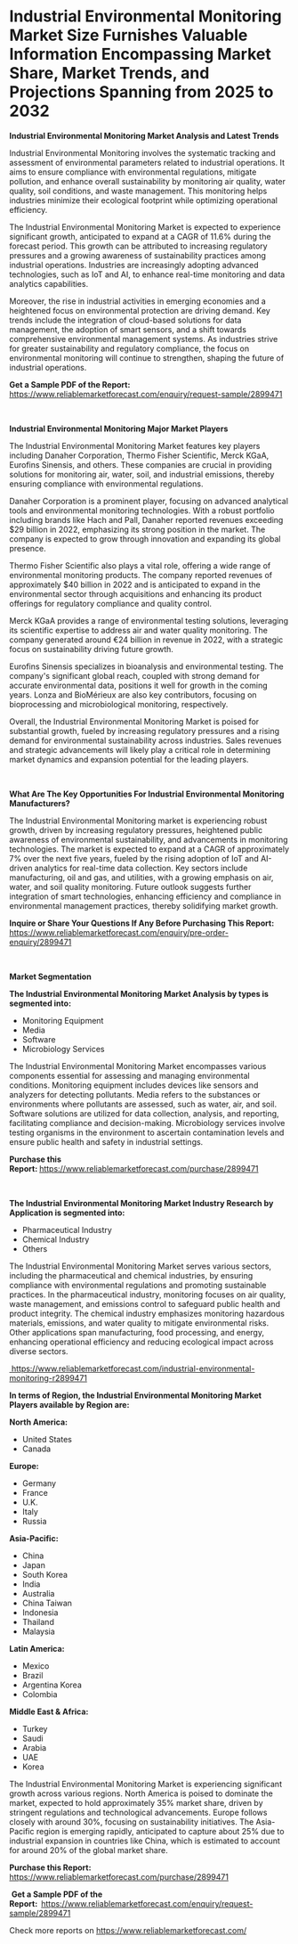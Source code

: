 <p><h1>Industrial Environmental Monitoring Market Size Furnishes Valuable Information Encompassing Market Share, Market Trends, and Projections Spanning from 2025 to 2032</h1></p><p><strong>Industrial Environmental Monitoring Market Analysis and Latest Trends</strong></p>
<p><p>Industrial Environmental Monitoring involves the systematic tracking and assessment of environmental parameters related to industrial operations. It aims to ensure compliance with environmental regulations, mitigate pollution, and enhance overall sustainability by monitoring air quality, water quality, soil conditions, and waste management. This monitoring helps industries minimize their ecological footprint while optimizing operational efficiency.</p><p>The Industrial Environmental Monitoring Market is expected to experience significant growth, anticipated to expand at a CAGR of 11.6% during the forecast period. This growth can be attributed to increasing regulatory pressures and a growing awareness of sustainability practices among industrial operations. Industries are increasingly adopting advanced technologies, such as IoT and AI, to enhance real-time monitoring and data analytics capabilities.</p><p>Moreover, the rise in industrial activities in emerging economies and a heightened focus on environmental protection are driving demand. Key trends include the integration of cloud-based solutions for data management, the adoption of smart sensors, and a shift towards comprehensive environmental management systems. As industries strive for greater sustainability and regulatory compliance, the focus on environmental monitoring will continue to strengthen, shaping the future of industrial operations.</p></p>
<p><strong>Get a Sample PDF of the Report:&nbsp;</strong> <a href="https://www.reliablemarketforecast.com/enquiry/request-sample/2899471?utm_campaign=2299&utm_medium=2&utm_source=Github&utm_content=ia&utm_term=16032025&utm_id=industrial-environmental-monitoring">https://www.reliablemarketforecast.com/enquiry/request-sample/2899471</a></p>
<p>&nbsp;</p>
<p><strong>Industrial Environmental Monitoring Major Market Players</strong></p>
<p><p>The Industrial Environmental Monitoring Market features key players including Danaher Corporation, Thermo Fisher Scientific, Merck KGaA, Eurofins Sinensis, and others. These companies are crucial in providing solutions for monitoring air, water, soil, and industrial emissions, thereby ensuring compliance with environmental regulations.</p><p>Danaher Corporation is a prominent player, focusing on advanced analytical tools and environmental monitoring technologies. With a robust portfolio including brands like Hach and Pall, Danaher reported revenues exceeding $29 billion in 2022, emphasizing its strong position in the market. The company is expected to grow through innovation and expanding its global presence.</p><p>Thermo Fisher Scientific also plays a vital role, offering a wide range of environmental monitoring products. The company reported revenues of approximately $40 billion in 2022 and is anticipated to expand in the environmental sector through acquisitions and enhancing its product offerings for regulatory compliance and quality control.</p><p>Merck KGaA provides a range of environmental testing solutions, leveraging its scientific expertise to address air and water quality monitoring. The company generated around €24 billion in revenue in 2022, with a strategic focus on sustainability driving future growth.</p><p>Eurofins Sinensis specializes in bioanalysis and environmental testing. The company's significant global reach, coupled with strong demand for accurate environmental data, positions it well for growth in the coming years. Lonza and BioMérieux are also key contributors, focusing on bioprocessing and microbiological monitoring, respectively.</p><p>Overall, the Industrial Environmental Monitoring Market is poised for substantial growth, fueled by increasing regulatory pressures and a rising demand for environmental sustainability across industries. Sales revenues and strategic advancements will likely play a critical role in determining market dynamics and expansion potential for the leading players.</p></p>
<p>&nbsp;</p>
<p><strong>What Are The Key Opportunities For Industrial Environmental Monitoring Manufacturers?</strong></p>
<p><p>The Industrial Environmental Monitoring market is experiencing robust growth, driven by increasing regulatory pressures, heightened public awareness of environmental sustainability, and advancements in monitoring technologies. The market is expected to expand at a CAGR of approximately 7% over the next five years, fueled by the rising adoption of IoT and AI-driven analytics for real-time data collection. Key sectors include manufacturing, oil and gas, and utilities, with a growing emphasis on air, water, and soil quality monitoring. Future outlook suggests further integration of smart technologies, enhancing efficiency and compliance in environmental management practices, thereby solidifying market growth.</p></p>
<p><strong>Inquire or Share Your Questions If Any Before Purchasing This Report:</strong> <a href="https://www.reliablemarketforecast.com/enquiry/pre-order-enquiry/2899471?utm_campaign=2299&utm_medium=2&utm_source=Github&utm_content=ia&utm_term=16032025&utm_id=industrial-environmental-monitoring">https://www.reliablemarketforecast.com/enquiry/pre-order-enquiry/2899471</a></p>
<p>&nbsp;</p>
<p><strong>Market Segmentation</strong></p>
<p><strong>The Industrial Environmental Monitoring Market Analysis by types is segmented into:</strong></p>
<p><ul><li>Monitoring Equipment</li><li>Media</li><li>Software</li><li>Microbiology Services</li></ul></p>
<p><p>The Industrial Environmental Monitoring Market encompasses various components essential for assessing and managing environmental conditions. Monitoring equipment includes devices like sensors and analyzers for detecting pollutants. Media refers to the substances or environments where pollutants are assessed, such as water, air, and soil. Software solutions are utilized for data collection, analysis, and reporting, facilitating compliance and decision-making. Microbiology services involve testing organisms in the environment to ascertain contamination levels and ensure public health and safety in industrial settings.</p></p>
<p><strong>Purchase this Report:&nbsp;</strong><a href="https://www.reliablemarketforecast.com/purchase/2899471?utm_campaign=2299&utm_medium=2&utm_source=Github&utm_content=ia&utm_term=16032025&utm_id=industrial-environmental-monitoring">https://www.reliablemarketforecast.com/purchase/2899471</a></p>
<p>&nbsp;</p>
<p><strong>The Industrial Environmental Monitoring Market Industry Research by Application is segmented into:</strong></p>
<p><ul><li>Pharmaceutical Industry</li><li>Chemical Industry</li><li>Others</li></ul></p>
<p><p>The Industrial Environmental Monitoring Market serves various sectors, including the pharmaceutical and chemical industries, by ensuring compliance with environmental regulations and promoting sustainable practices. In the pharmaceutical industry, monitoring focuses on air quality, waste management, and emissions control to safeguard public health and product integrity. The chemical industry emphasizes monitoring hazardous materials, emissions, and water quality to mitigate environmental risks. Other applications span manufacturing, food processing, and energy, enhancing operational efficiency and reducing ecological impact across diverse sectors.</p></p>
<p><a href="https://www.reliablemarketforecast.com/industrial-environmental-monitoring-r2899471?utm_campaign=2299&utm_medium=2&utm_source=Github&utm_content=ia&utm_term=16032025&utm_id=industrial-environmental-monitoring">&nbsp;https://www.reliablemarketforecast.com/industrial-environmental-monitoring-r2899471</a></p>
<p><strong>In terms of Region, the Industrial Environmental Monitoring Market Players available by Region are:</strong></p>
<p>
    <p> <strong> North America: </strong>
        <ul>
            <li>United States</li>
            <li>Canada</li>
        </ul>
        </p> 
    <p> <strong> Europe: </strong>
        <ul>
            <li>Germany</li>
            <li>France</li>
            <li>U.K.</li>
            <li>Italy</li>
            <li>Russia</li>
        </ul>
        </p> 
    <p> <strong> Asia-Pacific: </strong>
        <ul>
            <li>China</li>
            <li>Japan</li>
            <li>South Korea</li>
            <li>India</li>
            <li>Australia</li>
            <li>China Taiwan</li>
            <li>Indonesia</li>
            <li>Thailand</li>
            <li>Malaysia</li>
        </ul>
        </p> 
    <p> <strong> Latin America: </strong>
        <ul>
            <li>Mexico</li>
            <li>Brazil</li>
            <li>Argentina Korea</li>
            <li>Colombia</li>
        </ul>
        </p> 
    <p> <strong> Middle East & Africa: </strong>
        <ul>
            <li>Turkey</li>
            <li>Saudi</li>
            <li>Arabia</li>
            <li>UAE</li>
            <li>Korea</li>
        </ul>
    </p>
    </p>
<p><p>The Industrial Environmental Monitoring Market is experiencing significant growth across various regions. North America is poised to dominate the market, expected to hold approximately 35% market share, driven by stringent regulations and technological advancements. Europe follows closely with around 30%, focusing on sustainability initiatives. The Asia-Pacific region is emerging rapidly, anticipated to capture about 25% due to industrial expansion in countries like China, which is estimated to account for around 20% of the global market share.</p></p>
<p><strong>Purchase this Report: </strong><a href="https://www.reliablemarketforecast.com/purchase/2899471?utm_campaign=2299&utm_medium=2&utm_source=Github&utm_content=ia&utm_term=16032025&utm_id=industrial-environmental-monitoring">https://www.reliablemarketforecast.com/purchase/2899471</a></p>
<p>&nbsp;<strong>Get a Sample PDF of the Report:&nbsp;&nbsp;</strong><a href="https://www.reliablemarketforecast.com/enquiry/request-sample/2899471?utm_campaign=2299&utm_medium=2&utm_source=Github&utm_content=ia&utm_term=16032025&utm_id=industrial-environmental-monitoring">https://www.reliablemarketforecast.com/enquiry/request-sample/2899471</a></p>
<p><strong></strong></p>
<p>Check more reports on <a href="https://www.reliablemarketforecast.com/?utm_campaign=2299&utm_medium=2&utm_source=Github&utm_content=ia&utm_term=16032025&utm_id=industrial-environmental-monitoring">https://www.reliablemarketforecast.com/</a></p>